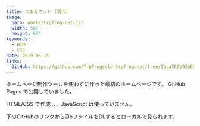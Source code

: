 ```yaml
---
title: つまみネット (初代)
image: 
  path: works/trpfrog-net-1st
  width: 587
  height: 674
keywords:
  - HTML
  - CSS
date: 2019-06-15
links:
  GitHub: https://github.com/TrpFrog/old.trpfrog.net/tree/5bca766b93b6070760cdf96f25c47b114b9ea73b
---
```


ホームページ制作ツールを使わずに作った最初のホームページです。
GitHub Pages で公開していました。

HTML/CSS で作成し、JavaScript は使っていません。

下のGitHubのリンクからZipファイルをDLするとローカルで見られます。
